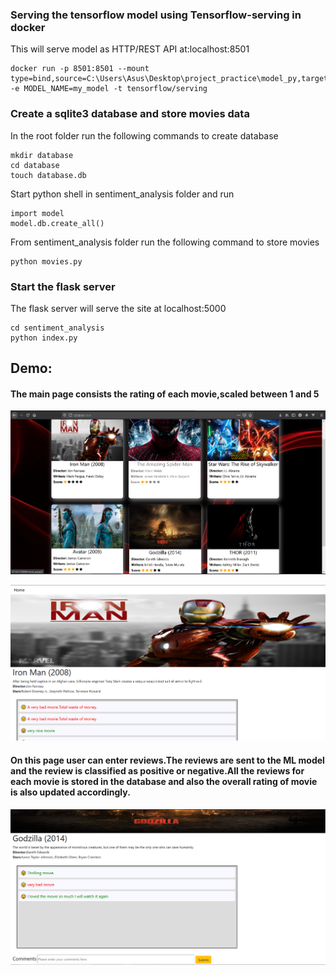 
### Serving the tensorflow model using Tensorflow-serving in docker
This will serve model as HTTP/REST API at:localhost:8501
```
docker run -p 8501:8501 --mount type=bind,source=C:\Users\Asus\Desktop\project_practice\model_py,target=/models/my_model  -e MODEL_NAME=my_model -t tensorflow/serving
```

### Create a sqlite3 database and store movies data
In the root folder run the following commands to create database
```
mkdir database
cd database
touch database.db
```

Start python shell in sentiment_analysis folder and run
```
import model
model.db.create_all()
```

From sentiment_analysis folder run the following command to store movies
```
python movies.py
```

### Start the flask server
The flask server will serve the site at localhost:5000

```
cd sentiment_analysis
python index.py
```
## Demo:
#### The main page consists the rating of each movie,scaled between 1 and 5
![Demo1](demo/demo1.PNG)

![Demo2](demo/demo2.PNG)

#### On this page user can enter reviews.The reviews are sent to the ML model and the review is classified as positive or negative.All the reviews for each movie is stored in the database and also the overall rating of movie is also updated accordingly.
![Demo3](demo/demo3.PNG)